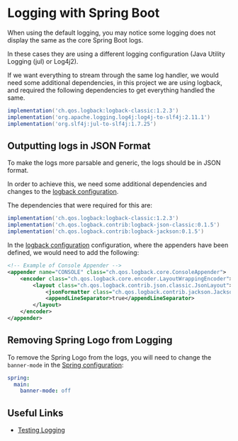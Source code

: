 # Logging with Spring Boot

When using the default logging, you may notice some logging does not display
the same as the core Spring Boot logs.

In these cases they are using a different logging configuration (Java Utility Logging (jul) or Log4j2).

If we want everything to stream through the same log handler, we would need some additional 
dependencies, in this project we are using logback, and required the following dependencies 
to get everything handled the same.

```groovy
implementation('ch.qos.logback:logback-classic:1.2.3')
implementation('org.apache.logging.log4j:log4j-to-slf4j:2.11.1')
implementation('org.slf4j:jul-to-slf4j:1.7.25')
```

## Outputting logs in JSON Format

To make the logs more parsable and generic, the logs should be in JSON
format.

In order to achieve this, we need some additional dependencies and changes
to the [logback configuration](../../src/main/resources/logback.xml).

The dependencies that were required for this are:

```groovy
implementation('ch.qos.logback:logback-classic:1.2.3')
implementation('ch.qos.logback.contrib:logback-json-classic:0.1.5')
implementation('ch.qos.logback.contrib:logback-jackson:0.1.5')
```

In the [logback configuration](../../src/main/resources/logback.xml) configuration, where the appenders have been defined, we would need to add the following:

```xml
<!-- Example of Console Appender -->
<appender name="CONSOLE" class="ch.qos.logback.core.ConsoleAppender">
    <encoder class="ch.qos.logback.core.encoder.LayoutWrappingEncoder">
        <layout class="ch.qos.logback.contrib.json.classic.JsonLayout">
            <jsonFormatter class="ch.qos.logback.contrib.jackson.JacksonJsonFormatter"/>
            <appendLineSeparator>true</appendLineSeparator>
        </layout>
    </encoder>
</appender>
```

## Removing Spring Logo from Logging

To remove the Spring Logo from the logs, you will need to change the `banner-mode` in the 
[Spring configuration](../../src/main/resources/application.yml):

```yaml
spring:
  main:
    banner-mode: off
```

## Useful Links

* [Testing Logging](../testing/unittesting-spring-logging.md)